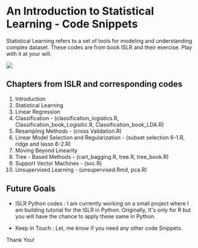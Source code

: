 # An Introduction to Statistical Learning - Code Snippets

Statistical Learning refers to a set of tools for modeling and understanding complex dataset.
These codes are from book ISLR and their exercise.
Play with it at your will.


![](https://media.giphy.com/media/o6cgfqc9U60bC/giphy.gif)

## Chapters from ISLR and corresponding codes

1.  Introduction
1.  Statistical Learning
1.  Linear Regression
1.  Classification - (classification_logistics.R, Classification_book_Logisitic.R, Classification_book_LDA.R)
1.  Resampling Methods - (cross Validation.R)
1.  Linear Model Selection and Regularization - (subset selection 6-1.R, ridge and lasso 6-2.R)
1.  Moving Beyond Linearity
1.   Tree - Based Methods - (cart_bagging.R, tree.R, tree_book.R)
1.  Support Vector Machines - (svc.R)
1.  Unsupervised Learning - (unsupervised.Rmd, pca.R)




## Future Goals

- ISLR Python codes :
  I am currently working on a small project where I am building tutorial for the ISLR in Python.
  Originally, It's only for R but you will have the chance to apply these same in Python.

- Keep in Touch :
  Let, me know if you need any other code Snippets.

Thank You!
